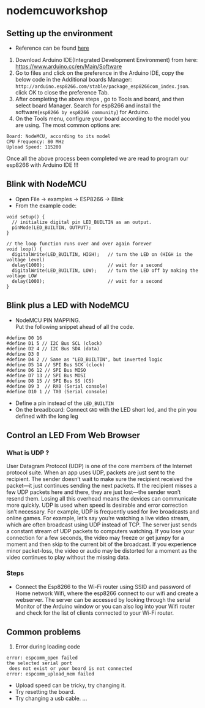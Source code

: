 # nodemcuworkshop


## Setting up the environment
- Reference can be found [here](http://esp8266.github.io/Arduino/versions/2.3.0/doc/installing.html)
1. Download Arduino IDE(Integrated Development Environment) from here:  https://www.arduino.cc/en/Main/Software
2. Go to files and click on the preference in the Arduino IDE, copy the below code in the Additional boards Manager: 
`http://arduino.esp8266.com/stable/package_esp8266com_index.json`.   click OK to close the preference Tab.
3. After completing the above steps , go to Tools and board, and then select board Manager. Search for esp8266 and install the software(`esp8266 by esp8266 community`) for Arduino.
4. On the Tools menu, configure your board according to the model you are using. The most common options are:
```
Board: NodeMCU, according to its model
CPU Frequency: 80 MHz
Upload Speed: 115200 
```

Once all the above process been completed we are read to program our esp8266 with Arduino IDE !!! 

## Blink with NodeMCU
- Open File -> examples -> ESP8266 -> Blink
- From the example code: 
```
void setup() {
  // initialize digital pin LED_BUILTIN as an output.
  pinMode(LED_BUILTIN, OUTPUT);
}

// the loop function runs over and over again forever
void loop() {
  digitalWrite(LED_BUILTIN, HIGH);   // turn the LED on (HIGH is the voltage level)
  delay(1000);                       // wait for a second
  digitalWrite(LED_BUILTIN, LOW);    // turn the LED off by making the voltage LOW
  delay(1000);                       // wait for a second
}
```

## Blink plus a LED with NodeMCU
- NodeMCU PIN MAPPING.   
Put the following snippet ahead of all the code. 
```
#define D0 16
#define D1 5 // I2C Bus SCL (clock)
#define D2 4 // I2C Bus SDA (data)
#define D3 0
#define D4 2 // Same as "LED_BUILTIN", but inverted logic
#define D5 14 // SPI Bus SCK (clock)
#define D6 12 // SPI Bus MISO
#define D7 13 // SPI Bus MOSI
#define D8 15 // SPI Bus SS (CS)
#define D9 3  // RX0 (Serial console)
#define D10 1 // TX0 (Serial console)
```
- Define a pin instead of the `LED_BUILTIN`
- On the breadboard: Connect `GND` with the LED short led, and the pin you defined with the long leg 


## Control an LED From Web Browser
### What is UDP ?
User Datagram Protocol (UDP) is one of the core members of the Internet protocol suite.
When an app uses UDP, packets are just sent to the recipient. The sender doesn’t wait to make sure the recipient received the packet—it just continues sending the next packets. If the recipient misses a few UDP packets here and there, they are just lost—the sender won’t resend them. Losing all this overhead means the devices can communicate more quickly.
UDP is used when speed is desirable and error correction isn’t necessary. For example, UDP is frequently used for live broadcasts and online games.
For example, let’s say you’re watching a live video stream, which are often broadcast using UDP instead of TCP. The server just sends a constant stream of UDP packets to computers watching. If you lose your connection for a few seconds, the video may freeze or get jumpy for a moment and then skip to the current bit of the broadcast. If you experience minor packet-loss, the video or audio may be distorted for a moment as the video continues to play without the missing data.

### Steps
- Connect the Esp8266 to the Wi-Fi router using SSID and password of Home network Wifi, where the esp8266 connect to our wifi and create a webserver. The server can be accessed by looking through the serial Monitor of the Arduino window or you can also log into your Wifi router and check for the list of clients connected to your Wi-Fi router.



## Common problems
1. Error during loading code
```error: cannot access /dev/cu.SLAB_USBtoUART
error: espcomm_open failed
the selected serial port 
 does not exist or your board is not connected
error: espcomm_upload_mem failed
```
- Upload speed can be tricky, try changing it.
- Try resetting the board.
- Try changing a usb cable. 
... 